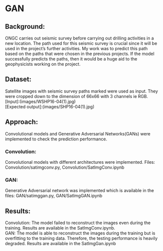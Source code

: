 # GAN
<h2>Background:</h2>
ONGC carries out seismic survey before carrying out drilling activities in a new location.
The path used for this seismic survey is crucial since it will be used in the project’s further
activities.
My work was to predict this path based on the paths that were chosen in the previous
projects. If the model successfully predicts the paths, then it would be a huge aid to the
geophysicists working on the project.
<h2>Dataset:</h2>
Satellite images with seismic survey paths marked were used as input. They were cropped down to the dimension of 66x66 with 3 channels ie RGB.<br>
[Input]:(images/WSHP16-04(1).jpg)<br>
[Expected output]:(images/SHP16-04(1).jpg)
<h2>Approach:</h2>
Convolutional models and Generative Adversarial Networks(GANs) were implemented to check the prediction performance.
<h3>Convolution:</h3>
Convolutional models with different architectures were implemented.
Files: Convolution/satimgconv.py, Convolution/SatImgConv.ipynb
<h3>GAN:</h3>
Generative Adversarial network was implemented which is available in the files: GAN/satimggan.py, GAN/SatImgGAN.ipynb
<h2>Results:</h2>
Convolution: The model failed to reconstruct the images even during the training. Results are available in the SatImgConv.ipynb.<br>
GAN: The model is able to reconstruct the images during the training but is overfitting to the training data. Therefore, the testing performance is heavily degraded. Results are available in the SatImgGan.ipynb
